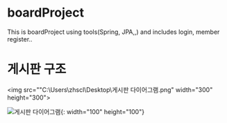 # boardProject
This is boardProject using tools(Spring, JPA,,) and includes login, member register..

# 게시판 구조
<img src=""C:\Users\zhscl\Desktop\게시판 다이어그램.png" width="300" height="300">

![게시판 다이어그램](https://user-images.githubusercontent.com/124184748/220814641-026f528a-3d24-435f-866a-2a04f8010ac1.png){: width="100" height="100"}
